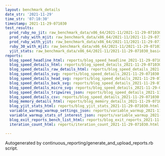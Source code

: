 ```yaml
---
layout: benchmark_details
date_str: '2021-11-29'
time_str: '07:10:30'
timestamp: 2021-11-29-071030
test_results:
  prod_ruby_no_jit: raw_benchmark_data/x86_64/2021-11/2021-11-29-071030_basic_benchmark_prod_ruby_no_jit.json
  prod_ruby_with_mjit: raw_benchmark_data/x86_64/2021-11/2021-11-29-071030_basic_benchmark_prod_ruby_with_mjit.json
  prod_ruby_with_yjit: raw_benchmark_data/x86_64/2021-11/2021-11-29-071030_basic_benchmark_prod_ruby_with_yjit.json
  ruby_30_with_mjit: raw_benchmark_data/x86_64/2021-11/2021-11-29-071030_basic_benchmark_ruby_30_with_mjit.json
  yjit_stats: raw_benchmark_data/x86_64/2021-11/2021-11-29-071030_basic_benchmark_yjit_stats.json
reports:
  blog_speed_headline_html: reports/blog_speed_headline_2021-11-29-071030.html
  blog_speed_details_html: reports/blog_speed_details_2021-11-29-071030.html
  blog_speed_details_raw_details_html: reports/blog_speed_details_2021-11-29-071030.raw_details.html
  blog_speed_details_svg: reports/blog_speed_details_2021-11-29-071030.svg
  blog_speed_details_head_svg: reports/blog_speed_details_2021-11-29-071030.head.svg
  blog_speed_details_back_svg: reports/blog_speed_details_2021-11-29-071030.back.svg
  blog_speed_details_micro_svg: reports/blog_speed_details_2021-11-29-071030.micro.svg
  blog_speed_details_tripwires_json: reports/blog_speed_details_2021-11-29-071030.tripwires.json
  blog_speed_details_csv: reports/blog_speed_details_2021-11-29-071030.csv
  blog_memory_details_html: reports/blog_memory_details_2021-11-29-071030.html
  blog_yjit_stats_html: reports/blog_yjit_stats_2021-11-29-071030.html
  variable_warmup_warmup_settings_json: reports/variable_warmup_2021-11-29-071030.warmup_settings.json
  variable_warmup_stats_of_interest_json: reports/variable_warmup_2021-11-29-071030.stats_of_interest.json
  blog_exit_reports_bench_list_html: reports/blog_exit_reports_2021-11-29-071030.bench_list.html
  iteration_count_html: reports/iteration_count_2021-11-29-071030.html

---
```

Autogenerated by continuous_reporting/generate_and_upload_reports.rb script.
